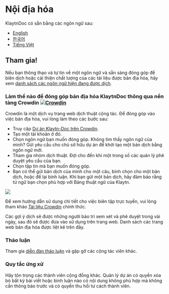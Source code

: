 # Nội địa hóa

KlaytnDoc có sẵn bằng các ngôn ngữ sau:

* [English](https://docs.klaytn.foundation/)
* [한국어](https://docs.klaytn.foundation/ko/)
* [Tiếng Việt](https://docs.klaytn.foundation/vi/)

## Tham gia! <a href="#get-involved" id="get-involved"></a>

Nếu bạn thông thạo và tự tin về một ngôn ngữ và sẵn sàng đóng góp để biên dịch hoặc cải thiện chất lượng của các tài liệu được bản địa hóa, hãy xem [danh sách các ngôn ngữ hiện đang được dịch](https://crowdin.com/project/klaytn-docs).

### Làm thế nào để đóng góp bản địa hóa KlaytnDoc thông qua nền tảng Crowdin [![Crowdin](https://badges.crowdin.net/klaytn-docs/localized.svg)](https://crowdin.com/project/klaytn-docs) <a href="#how-to-contribute-klaytndocs-localization-via-crowdin-crowdin-https-badges-crowd" id="how-to-contribute-klaytndocs-localization-via-crowdin-crowdin-https-badges-crowd"></a>

Crowdin là một dịch vụ trang web dịch thuật cộng tác. Để đóng góp vào việc bản địa hóa, vui lòng làm theo các bước sau:

* Truy cập [Dự án Klaytn-Doc trên Crowdin](https://crowdin.com/project/klaytn-docs).
* Tạo một tài khoản ở đó.
* Chọn ngôn ngữ bạn muốn đóng góp. Không tìm thấy ngôn ngữ của mình? Gửi yêu cầu cho chủ sở hữu dự án để khởi tạo một bản dịch bằng ngôn ngữ mới.
* Tham gia nhóm dịch thuật. Đợi cho đến khi một trong số các quản lý phê duyệt yêu cầu của bạn.
* Chọn tập tin mà bạn muốn đóng góp.
* Bạn có thể gửi bản dịch của mình cho một câu, bình chọn cho một bản dịch, hoặc để lại bình luận. Khi bạn gửi một bản dịch, hãy đảm bảo rằng từ ngữ bạn chọn phù hợp với Bảng thuật ngữ của Klaytn.

![](/img/misc/crowdin-editor.png)

Để xem hướng dẫn sử dụng chi tiết cho việc biên tập trực tuyến, vui lòng tham khảo [Tài liệu Crowdin](https://support.crowdin.com/online-editor/) chính thức.

Các gợi ý dịch sẽ được những người bảo trì xem xét và phê duyệt trong vài ngày, sau đó sẽ được đưa vào sử dụng trên trang web. Danh sách các trang web bản địa hóa được liệt kê trên đây.

### Thảo luận <a href="#discussion" id="discussion"></a>

Tham gia [diễn đàn thảo luận](https://crowdin.com/project/klaytn-docs/discussions) và gặp gỡ các cộng tác viên khác.

### Quy tắc ứng xử <a href="#code-of-conduct" id="code-of-conduct"></a>

Hãy tôn trọng các thành viên cộng đồng khác. Quản lý dự án có quyền xóa bỏ bất kỳ bài viết hoặc bình luận nào có nội dung không phù hợp mà không cần thông báo trước và có quyền thu hồi tư cách thành viên.
